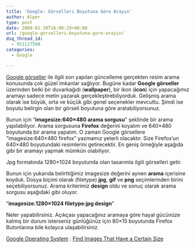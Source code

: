 ```yaml
---
title: 'Google: Görselleri Boyutuna Göre Arayın'
author: Alper
type: post
date: 2009-01-30T16:00:29+00:00
url: /google-gorselleri-boyutuna-gore-arayin/
dsq_thread_id:
  - 951127508
categories:
  - Google

---
```

[Google görseller][1] ile ilgili son yapılan güncelleme gerçekten resim arama konusunda çok güzel imkanlar sağlıyor. Bugüne kadar **Google görseller** üzerinden belki bir duvarkağıdı (**wallpaper**), bir ikon (**icon**) için yapacağımız aramayı sadece metin yazarak gerçekleştirebiliyorduk. Gelişmiş arama olarak ise büyük, orta ve küçük gibi genel seçenekler mevcuttu. Şimdi ise boyutu belirgin olan bir görseli boyutuna göre aratabiliyorsunuz. <!--more-->

Bunun için &#8220;**imagesize:640&#215;480 arama sorgusu**&#8221; şeklinde bir arama yapılabiliyor. Arama sorgusuna **Firefox** değerini koyalım ve 640&#215;480 boyutunda bir arama yapalım. O zaman Google görsellere &#8220;imagesize:640&#215;480 firefox&#8221; yazmamız yeterli olacaktır. Size Firefox&#8217;un 640&#215;480 boyutundaki resimlerini getirecektir. En geniş örneğiyle aşağıda gibi bir aramayı yapmak mümkün olabiliyor. 

Jpg formatında 1280&#215;1024 boyutunda olan tasarımla ilgili görselleri getir. 

Bunun için yukarıda belirttiğimiz imagesize değerini aynen **arama** içerisine koyduk. Dosya biçimi olarak (filetype) **jpg**, **gif** ve **png** seçimlerinden birini seçebiliyorsunuz. Arama kriterimiz **design** oldu ve sonuç olarak arama sorgusu aşağıdaki gibi oluyor. 

&#8220;**imagesize:1280&#215;1024 filetype:jpg design**&#8221; 

Neler yapabilirsiniz. Açıkçası yapacağınız aramaya göre hayal gücünüze kalmış bir durum isterseniz günlüğünüz için 80&#215;15 boyutunda Firefox Butonlarına bile kolayca ulaşabilirsiniz. 

[Google Operating System][2] : [Find Images That Have a Certain Size][3]

 [1]: https://images.google.com/
 [2]: https://googlesystem.blogspot.com/
 [3]: https://googlesystem.blogspot.com/2009/01/find-images-that-have-certain-size.html